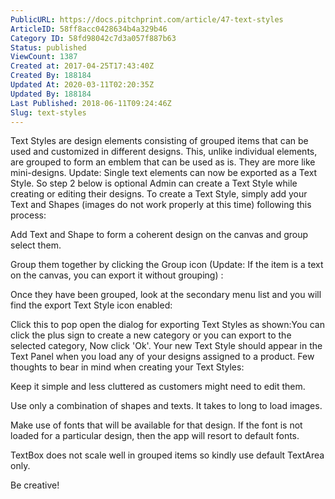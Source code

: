 ```yaml
---
PublicURL: https://docs.pitchprint.com/article/47-text-styles
ArticleID: 58ff8acc0428634b4a329b46
Category ID: 58fd98042c7d3a057f887b63
Status: published
ViewCount: 1387
Created at: 2017-04-25T17:43:40Z
Created By: 188184
Updated At: 2020-03-11T02:20:35Z
Updated By: 188184
Last Published: 2018-06-11T09:24:46Z
Slug: text-styles
---
```

 Text Styles are design elements consisting of grouped items that can be used and customized in different designs. This, unlike individual elements, are grouped to form an emblem that can be used as is. They are more like mini-designs. 
 Update:
 Single text elements can now be exported as a Text Style. So step 2 below is optional
  Admin can create a Text Style while creating or editing their designs. To create a Text Style, simply add your Text and Shapes  (images do not work properly at this time)  following this process: 
 
Add Text and Shape to form a coherent design on the canvas and group select them. 
 
Group them together by clicking the Group icon (Update: If the item is a text on the canvas, you can export it without grouping) : 
   
 
Once they have been grouped, look at the secondary menu list and you will find the export Text Style icon enabled: 
   
 
Click this to pop open the dialog for exporting Text Styles as shown:You can click the plus sign to create a new category or you can export to the selected category, Now click 'Ok'. Your new Text Style should appear in the Text Panel when you load any of your designs assigned to a product. Few thoughts to bear in mind when creating your Text Styles: 
 
Keep it simple and less cluttered as customers might need to edit them. 
 
Use only a combination of shapes and texts. It takes to long to load images. 
 
Make use of fonts that will be available for that design. If the font is not loaded for a particular design, then the app will resort to default fonts. 
 
TextBox does not scale well in grouped items so kindly use default TextArea only. 
 
Be creative!